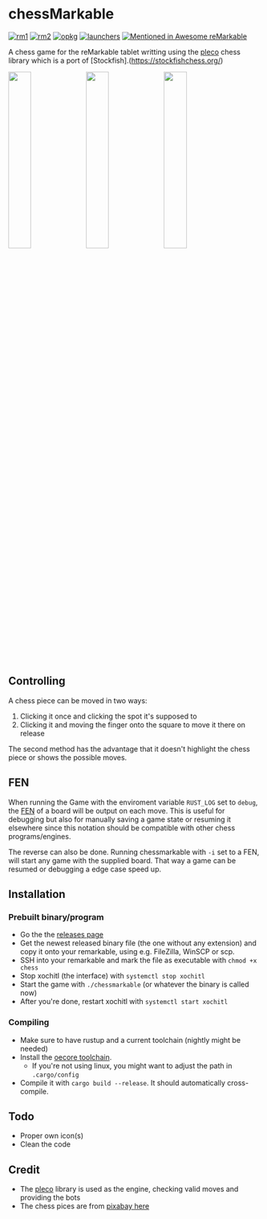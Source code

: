 # chessMarkable

[![rm1](https://img.shields.io/badge/rM1-supported-green)](https://remarkable.com/store/remarkable)
[![rm2](https://img.shields.io/badge/rM2-unknown-yellow)](https://remarkable.com/store/remarkable-2)
[![opkg](https://img.shields.io/badge/OPKG-chessmarkable-blue)](https://github.com/toltec-dev/toltec)
[![launchers](https://img.shields.io/badge/Launchers-supported-green)](https://github.com/reHackable/awesome-reMarkable#launchers)
[![Mentioned in Awesome reMarkable](https://awesome.re/mentioned-badge.svg)](https://github.com/reHackable/awesome-reMarkable)

A chess game for the reMarkable tablet writting using the [pleco](https://crates.io/crates/pleco) chess library which is a port of [Stockfish].(https://stockfishchess.org/)

<img src="https://transfer.cosmos-ink.net/lH2sG/scr1.jpg" width="30%">&nbsp;<img src="https://transfer.cosmos-ink.net/pGFAe/2.jpg" width="30%">&nbsp;<img src="https://transfer.cosmos-ink.net/LZ9QT/3.jpg" width="30%">

## Controlling

A chess piece can be moved in two ways:

1. Clicking it once and clicking the spot it's supposed to
2. Clicking it and moving the finger onto the square to move it there on release

The second method has the advantage that it doesn't highlight the chess piece or shows the possible moves.

## FEN

When running the Game with the enviroment variable `RUST_LOG` set to `debug`, the [FEN](https://en.wikipedia.org/wiki/Forsyth%E2%80%93Edwards_Notation) of a board will be output on each move. This is useful for debugging but also for manually saving a game state or resuming it elsewhere since this notation should be compatible with other chess programs/engines.

The reverse can also be done. Running chessmarkable with `-i` set to a FEN, will start any game with the supplied board. That way a game can be resumed or debugging a edge case speed up.

## Installation

### Prebuilt binary/program

- Go the the [releases page](https://github.com/LinusCDE/chessmarkable/releases)
- Get the newest released binary file (the one without any extension) and copy it onto your remarkable, using e.g. FileZilla, WinSCP or scp.
- SSH into your remarkable and mark the file as executable with `chmod +x chess`
- Stop xochitl (the interface) with `systemctl stop xochitl`
- Start the game with `./chessmarkable` (or whatever the binary is called now)
- After you're done, restart xochitl with `systemctl start xochitl`

### Compiling

- Make sure to have rustup and a current toolchain (nightly might be needed)
- Install the [oecore toolchain](https://remarkable.engineering/).
  - If you're not using linux, you might want to adjust the path in `.cargo/config`
- Compile it with `cargo build --release`. It should automatically cross-compile.

## Todo

- Proper own icon(s)
- Clean the code

## Credit

- The [pleco](https://crates.io/crates/pleco) library is used as the engine, checking valid moves and providing the bots
- The chess pices are from [pixabay here](https://pixabay.com/vectors/chess-pieces-set-symbols-game-26774/)
